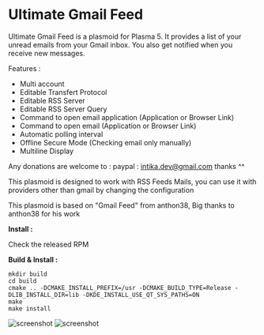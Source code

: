 Ultimate Gmail Feed
===================

Ultimate Gmail Feed is a plasmoid for Plasma 5. It provides a list of your unread emails from your Gmail inbox. You also get notified when you receive new messages.

Features :
- Multi account
- Editable Transfert Protocol 
- Editable RSS Server 
- Editable RSS Server Query
- Command to open email application (Application or Browser Link)
- Command to open email (Application or Browser Link)
- Automatic polling interval
- Offline Secure Mode (Checking email only manually)
- Multiline Display

Any donations are welcome to : paypal : intika.dev@gmail.com thanks ^^ 

This plasmoid is designed to work with RSS Feeds Mails, you can use it with providers other than gmail by changing the configuration

This plasmoid is based on "Gmail Feed" from anthon38, Big thanks to anthon38 for his work

**Install :**

Check the released RPM

**Build & Install :**

    mkdir build
    cd build
    cmake .. -DCMAKE_INSTALL_PREFIX=/usr -DCMAKE_BUILD_TYPE=Release -DLIB_INSTALL_DIR=lib -DKDE_INSTALL_USE_QT_SYS_PATHS=ON
    make
    make install

![screenshot](https://i.imgur.com/ll2uQon.png)
![screenshot](http://i.imgur.com/uH3LwNA.png)
